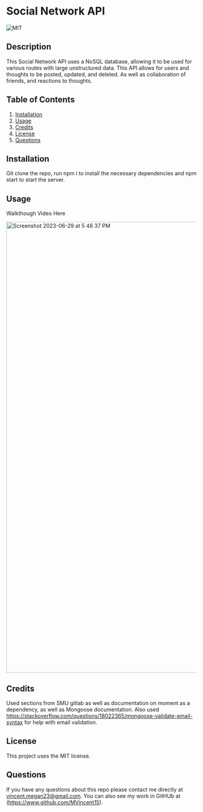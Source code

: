 # Social Network API 

  ![MIT](https://img.shields.io/badge/license-MIT-green)

  ## Description 
This Social Network API uses a NoSQL database, allowing it to be used for various routes with large unstructured data. This API allows for users and thoughts to be posted, updated, and deleted. As well as collaboration of friends, and reactions to thoughts. 

  ## Table of Contents
  1. [Installation](#installation)
  2. [Usage](#usage)
  3. [Credits](#credits)
  4. [License](#license)
  5. [Questions](#questions)

  ## Installation 
  Git clone the repo, run npm i to install the necessary dependencies and npm start to start the server.
  
  ## Usage
  Walkthough Video Here
  
<img width="1194" alt="Screenshot 2023-06-29 at 5 48 37 PM" src="https://github.com/MVincent15/SocialNetworkAPI/assets/123343948/2352121c-562e-4a91-a623-80ee720a7c94">

  ## Credits 
Used sections from SMU gitlab as well as documentation on moment as a dependency, as well as Mongoose documentation. Also used https://stackoverflow.com/questions/18022365/mongoose-validate-email-syntax for help with email validation. 

  ## License 
  This project uses the MIT license.


  ## Questions 
  If you have any questions about this repo please contact me directly at vincent.megan23@gmail.com. You can also see my work in GitHUb at (https://www.github.com/MVincent15).
